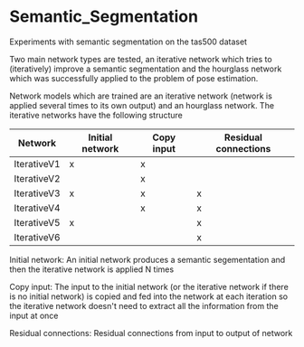 # Semantic_Segmentation
Experiments with semantic segmentation on the tas500 dataset

Two main network types are tested, an iterative network which tries to (iteratively) improve a semantic segmentation and the hourglass network which was successfully applied to the problem of pose estimation.

Network models which are trained are an iterative network (network is applied several times to its own output) and an hourglass network. The iterative networks have the following structure

| Network       | Initial network | Copy input | Residual connections |
| ------------- | --------------- | ---------- | -------------------- |
| IterativeV1   | x               | x          |                      |
| IterativeV2   |                 | x          |                      |
| IterativeV3   | x               | x          | x                    |
| IterativeV4   |                 | x          | x                    |
| IterativeV5   | x               |            | x                    |
| IterativeV6   |                 |            | x                    |

Initial network: An initial network produces a semantic segementation and then the iterative network is applied N times

Copy input: The input to the initial network (or the iterative network if there is no initial network) is copied and fed into the network at each iteration so the iterative network doesn't need to extract all the information from the input at once

Residual connections: Residual connections from input to output of network
